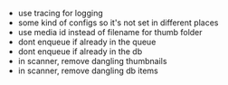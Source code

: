 * use tracing for logging
* some kind of configs so it's not set in different places
* use media id instead of filename for thumb folder
* dont enqueue if already in the queue
* dont enqueue if already in the db
* in scanner, remove dangling thumbnails
* in scanner, remove dangling db items